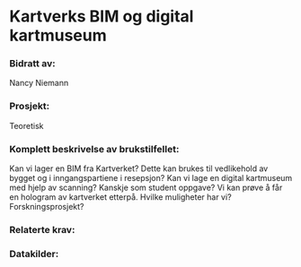 # Kartverks BIM og digital kartmuseum
### Bidratt av: 
Nancy Niemann
### Prosjekt: 
Teoretisk
### Komplett beskrivelse av brukstilfellet: 
Kan vi lager en BIM fra Kartverket? Dette kan brukes til vedlikehold av bygget og i inngangspartiene i resepsjon? 
Kan vi lage en digital kartmuseum med hjelp av scanning? Kanskje som student oppgave? 
Vi kan prøve å får en hologram av kartverket etterpå. Hvilke muligheter har vi? Forskningsprosjekt?  
### Relaterte krav:  
### Datakilder: 
